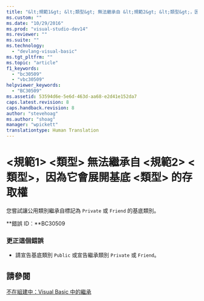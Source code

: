 ```yaml
---
title: "&lt;規範1&gt; &lt;類型&gt; 無法繼承自 &lt;規範2&gt; &lt;類型&gt;，因為它會展開基底 &lt;類型&gt; 的存取權 | Microsoft Docs"
ms.custom: ""
ms.date: "10/29/2016"
ms.prod: "visual-studio-dev14"
ms.reviewer: ""
ms.suite: ""
ms.technology: 
  - "devlang-visual-basic"
ms.tgt_pltfrm: ""
ms.topic: "article"
f1_keywords: 
  - "bc30509"
  - "vbc30509"
helpviewer_keywords: 
  - "BC30509"
ms.assetid: 53594d6e-5e6d-463d-aa68-e2d41e152da7
caps.latest.revision: 8
caps.handback.revision: 8
author: "stevehoag"
ms.author: "shoag"
manager: "wpickett"
translationtype: Human Translation
---
```

# &lt;規範1&gt; &lt;類型&gt; 無法繼承自 &lt;規範2&gt; &lt;類型&gt;，因為它會展開基底 &lt;類型&gt; 的存取權
您嘗試讓公用類別繼承自標記為 `Private` 或 `Friend` 的基底類別。  
  
 **錯誤 ID︰**BC30509  
  
### 更正這個錯誤  
  
-   請宣告基底類別 `Public` 或宣告繼承類別 `Private` 或 `Friend`。  
  
## 請參閱  
 [不在組建中：Visual Basic 中的繼承](http://msdn.microsoft.com/zh-tw/e5e6e240-ed31-4657-820c-079b7c79313c)